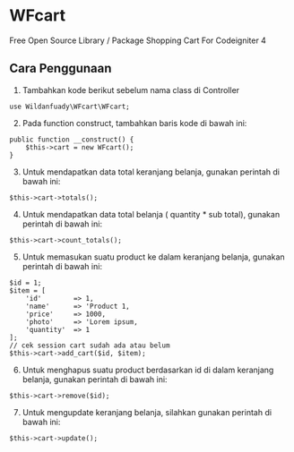 # WFcart
Free Open Source Library / Package Shopping Cart For Codeigniter 4

## Cara Penggunaan

1. Tambahkan kode berikut sebelum nama class di Controller

<pre><code>use Wildanfuady\WFcart\WFcart;</pre></code>

2. Pada function construct, tambahkan baris kode di bawah ini:

<pre><code>public function __construct() {
	$this->cart = new WFcart();
}</pre></code>

3. Untuk mendapatkan data total keranjang belanja, gunakan perintah di bawah ini:

<pre><code>$this->cart->totals();</pre></code>

4. Untuk mendapatkan data total belanja ( quantity * sub total), gunakan perintah di bawah ini:

<pre><code>$this->cart->count_totals();</pre></code>

5. Untuk memasukan suatu product ke dalam keranjang belanja, gunakan perintah di bawah ini:

<pre><code>$id = 1;
$item = [
	'id'		=> 1,
	'name'		=> 'Product 1,
	'price'		=> 1000,
	'photo'		=> 'Lorem ipsum,
	'quantity'	=> 1
];
// cek session cart sudah ada atau belum
$this->cart->add_cart($id, $item);</pre></code>

6. Untuk menghapus suatu product berdasarkan id di dalam keranjang belanja, gunakan perintah di bawah ini:

<pre><code>$this->cart->remove($id);</pre></code>

7. Untuk mengupdate keranjang belanja, silahkan gunakan perintah di bawah ini:

<pre><code>$this->cart->update();</pre></code>
